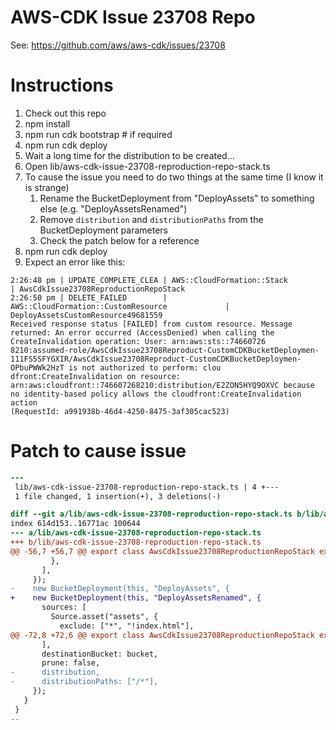 # AWS-CDK Issue 23708 Repo

See: https://github.com/aws/aws-cdk/issues/23708

# Instructions

1. Check out this repo
2. npm install
3. npm run cdk bootstrap # if required
4. npm run cdk deploy
5. Wait a long time for the distribution to be created...
6. Open lib/aws-cdk-issue-23708-reproduction-repo-stack.ts
7. To cause the issue you need to do two things at the same time (I know it is strange)
   1. Rename the BucketDeployment from "DeployAssets" to something else (e.g. "DeployAssetsRenamed")
   2. Remove `distribution` and `distributionPaths` from the BucketDeployment parameters
   3. Check the patch below for a reference
8. npm run cdk deploy
9. Expect an error like this:

```
2:26:48 pm | UPDATE_COMPLETE_CLEA | AWS::CloudFormation::Stack                      | AwsCdkIssue23708ReproductionRepoStack
2:26:50 pm | DELETE_FAILED        | AWS::CloudFormation::CustomResource             | DeployAssetsCustomResource49681559
Received response status [FAILED] from custom resource. Message returned: An error occurred (AccessDenied) when calling the CreateInvalidation operation: User: arn:aws:sts::74660726
8210:assumed-role/AwsCdkIssue23708Reproduct-CustomCDKBucketDeploymen-111FS5SFYGXIR/AwsCdkIssue23708Reproduct-CustomCDKBucketDeploymen-OPbuPWWk2HzT is not authorized to perform: clou
dfront:CreateInvalidation on resource: arn:aws:cloudfront::746607268210:distribution/E2ZON5HYQ9OXVC because no identity-based policy allows the cloudfront:CreateInvalidation action
(RequestId: a991938b-46d4-4250-8475-3af305cac523)
```

# Patch to cause issue

```patch
---
 lib/aws-cdk-issue-23708-reproduction-repo-stack.ts | 4 +---
 1 file changed, 1 insertion(+), 3 deletions(-)

diff --git a/lib/aws-cdk-issue-23708-reproduction-repo-stack.ts b/lib/aws-cdk-issue-23708-reproduction-repo-stack.ts
index 614d153..16771ac 100644
--- a/lib/aws-cdk-issue-23708-reproduction-repo-stack.ts
+++ b/lib/aws-cdk-issue-23708-reproduction-repo-stack.ts
@@ -56,7 +56,7 @@ export class AwsCdkIssue23708ReproductionRepoStack extends cdk.Stack {
         },
       ],
     });
-    new BucketDeployment(this, "DeployAssets", {
+    new BucketDeployment(this, "DeployAssetsRenamed", {
       sources: [
         Source.asset("assets", {
           exclude: ["*", "!index.html"],
@@ -72,8 +72,6 @@ export class AwsCdkIssue23708ReproductionRepoStack extends cdk.Stack {
       ],
       destinationBucket: bucket,
       prune: false,
-      distribution,
-      distributionPaths: ["/*"],
     });
   }
 }
--
```
